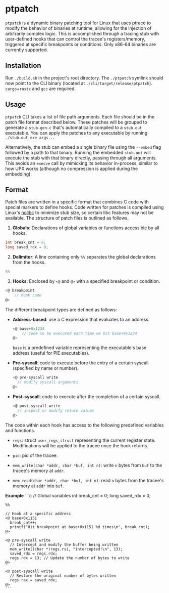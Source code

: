 # ptpatch
`ptpatch` is a dynamic binary patching tool for Linux that uses ptrace to modify the behavior of binaries at runtime, allowing for the injection of arbitrarily complex logic. This is accomplished through a tracing stub with user-defined hooks that can control the tracee's registers/memory, triggered at specific breakpoints or conditions. Only x86-64 binaries are currently supported.

## Installation
Run `./build.sh` in the project's root directory. The `./ptpatch` symlink should now point to the CLI binary (located at `./cli/target/release/ptpatch`). `cargo`+`rustc` and `gcc` are required.

## Usage
`ptpatch` CLI takes a list of file path arguments. Each file should be in the patch file format described below. These patches will be grouped to generate a `stub.gen.c` that's automatically compiled to a `stub.out` executable. You can apply the patches to any executable by running `./stub.out exe args...`

Alternatively, the stub can embed a single binary file using the `--embed` flag followed by a path to that binary. Running the embedded `stub.out` will execute the stub with that binary directly, passing through all arguments. This avoids an `execve` call by mimicking its behavior in-process, similar to how UPX works (although no compression is applied during the embedding).

## Format

Patch files are written in a specific format that combines C code with special markers to define hooks. Code written for patches is compiled using Linux's [nolibc](https://elixir.bootlin.com/linux/v6.10.9/source/tools/include/nolibc) to minimize stub size, so certain libc features may not be available. The structure of patch files is outlined as follows.

1. **Globals**: Declarations of global variables or functions accessible by all hooks.

 ```c
 int break_cnt = 0;
 long saved_rdx = 0;
 ```

2. **Delimiter**: A line containing only `%%` separates the global declarations from the hooks.

 ```c
 %%
 ```

3. **Hooks**: Enclosed by `<@` and `@>` with a specified breakpoint or condition.

 ```c
 <@ breakpoint
     // hook code
 @>
 ```

The different breakpoint types are defined as follows:

- **Address-based**: use a C expression that evaluates to an address.
    ```c
    <@ base+0x1234
        // code to be executed each time we hit base+0x1234
    @>
    ```
    `base` is a predefined variable representing the executable's base address (useful for PIE executables).

- **Pre-syscall**: code to execute before the entry of a certain syscall (specified by name or number).
    ```c
    <@ pre-syscall write
      // modify syscall arguments
    @>
    ```

- **Post-syscall**: code to execute after the completion of a certain syscall.
    ```c
    <@ post-syscall write
      // inspect or modify return values
    @>
    ```

The code within each hook has access to the following predefined variables and functions.

- `regs`: struct `user_regs_struct` representing the current register state. Modifications will be applied to the tracee once the hook returns.

- `pid`: pid of the tracee.

- `mem_write(char *addr, char *buf, int n)`: write `n` bytes from `buf` to the tracee's memory at `addr`.

- `mem_read(char *addr, char *buf, int n)`: read `n` bytes from the tracee's memory at `addr` into `buf`.

**Example**
    ```c
    // Global variables
    int break_cnt = 0;
    long saved_rdx = 0;

    %%

    // Hook at a specific address
    <@ base+0x1151
      break_cnt++;
      printf("Hit breakpoint at base+0x1151 %d times\n", break_cnt);
    @>

    <@ pre-syscall write
      // Intercept and modify the buffer being written
      mem_write((char *)regs.rsi, "intercepted!\n", 13);
      saved_rdx = regs.rdx;
      regs.rdx = 13; // Update the number of bytes to write
    @>

    <@ post-syscall write
      // Restore the original number of bytes written
      regs.rax = saved_rdx;
    @>
    ```
